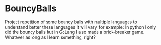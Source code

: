 # BouncyBalls
Project repetition of some bouncy balls with multiple languages to understand better these languages
It will vary, for example: In python I only did the bouncy balls but in GoLang I also made a brick-breaker game.
Whatever as long as I learn something, right?
